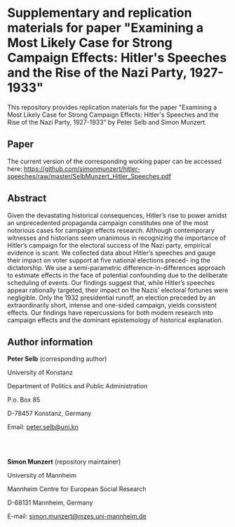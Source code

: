 # Supplementary and replication materials for paper "Examining a Most Likely Case for Strong Campaign Effects: Hitler's Speeches and the Rise of the Nazi Party, 1927-1933"

This repository provides replication materials for the paper "Examining a Most Likely Case for Strong Campaign Effects: Hitler's Speeches and the Rise of the Nazi Party, 1927-1933" by Peter Selb and Simon Munzert.

## Paper
The current version of the corresponding working paper can be accessed here:
https://github.com/simonmunzert/hitler-speeches/raw/master/SelbMunzert_Hitler_Speeches.pdf




## Abstract
Given the devastating historical consequences, Hitler’s rise to power amidst an unprecedented propaganda campaign constitutes one of the most notorious cases for campaign effects research. Although contemporary witnesses and historians seem unanimous in recognizing the importance of Hitler’s campaign for the electoral success of the Nazi party, empirical evidence is scant. We collected data about Hitler’s speeches and gauge their impact on voter support at five national elections preced- ing the dictatorship. We use a semi-parametric difference-in-differences approach to estimate effects in the face of potential confounding due to the deliberate scheduling of events. Our findings suggest that, while Hitler’s speeches appear rationally targeted, their impact on the Nazis’ electoral fortunes were negligible. Only the 1932 presidential runoff, an election preceded by an extraordinarily short, intense and one-sided campaign, yields consistent effects. Our findings have repercussions for both modern research into campaign effects and the dominant epistemology of historical explanation.


## Author information

**Peter Selb** (corresponding author)

University of Konstanz

Department of Politics and Public Administration

P.o. Box 85

D-78457 Konstanz, Germany

Email: peter.selb@uni.kn

<br><br>

**Simon Munzert** (repository maintainer)

University of Mannheim

Mannheim Centre for European Social Research

D-68131 Mannheim, Germany

E-mail: simon.munzert@mzes.uni-mannheim.de
